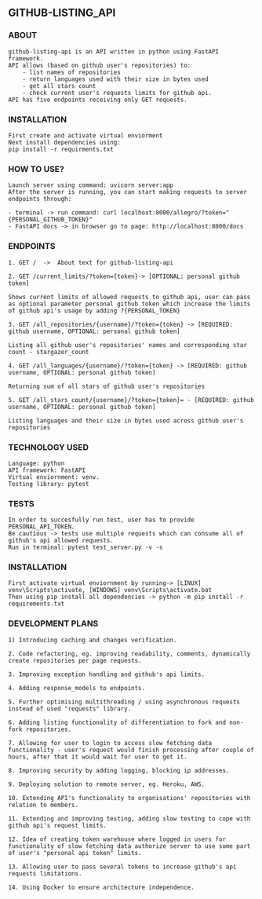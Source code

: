 ## GITHUB-LISTING_API

### ABOUT

```
github-listing-api is an API written in python using FastAPI framework.
API allows (based on github user's repositories) to:
    - list names of repositories
    - return languages used with their size in bytes used
    - get all stars count
    - check current user's requests limits for github api.
API has five endpoints receiving only GET requests.
```

### INSTALLATION

```
First create and activate virtual enviorment
Next install dependencies using:
pip install -r requirments.txt
```

### HOW TO USE?

```
Launch server using command: uvicorn server:app
After the server is running, you can start making requests to server endpoints through:

- terminal -> run command: curl localhost:8000/allegro/?token="{PERSONAL_GITHUB_TOKEN}"
- FastAPI docs -> in browser go to page: http://localhost:8000/docs
```

### ENDPOINTS

    1. GET /  ->  About text for github-listing-api

>

    2. GET /current_limits/?token={token}-> [OPTIONAL: personal github token]

    Shows current limits of allowed requests to github api, user can pass as optional parameter personal github token which increase the limits of github api's usage by adding ?{PERSONAL_TOKEN}

>

    3. GET /all_repositories/{username}/?token={token} -> [REQUIRED: github username, OPTIONAL: personal github token]

    Listing all github user's repositories' names and corresponding star count - stargazer_count

>

    4. GET /all_languages/{username}/?token={token} -> [REQUIRED: github username, OPTIONAL: personal github token]

    Returning sum of all stars of github user's repositories

>

    5. GET /all_stars_count/{username}/?token={token}= - [REQUIRED: github username, OPTIONAL: personal github token]

    Listing languages and their size in bytes used across github user's repositories

### TECHNOLOGY USED

```
Language: python
API framework: FastAPI
Virtual enviornment: venv.
Testing library: pytest
```

### TESTS

```
In order to succesfully run test, user has to provide PERSONAL_API_TOKEN.
Be cautious -> tests use multiple requests which can consume all of github's api allowed requests.
Run in terminal: pytest test_server.py -v -s
```

### INSTALLATION

```
First activate virtual enviornment by running-> [LINUX] venv\Scripts\activate, [WINDOWS] venv\Scripts\activate.bat
Then using pip install all dependencies -> python -m pip install -r requirements.txt
```

### DEVELOPMENT PLANS

    1) Introducing caching and changes verification.

>

    2. Code refactoring, eg. improving readability, comments, dynamically create repositories per page requests.

>

    3. Improving exception handling and github's api limits.

>

    4. Adding response_models to endpoints.

>

    5. Further optimising multithreading / using asynchronous requests instead of used "requests" library.

>

    6. Adding listing functionality of differentiation to fork and non-fork repositories.

>

    7. Allowing for user to login to access slow fetching data functionality - user's request would finish processing after couple of hours, after that it would wait for user to get it.

>

    8. Improving security by adding logging, blocking ip addresses.

>

    9. Deploying solution to remote server, eg. Heroku, AWS.

>

    10. Extending API's functionality to organisations' repositories with relation to members.

>

    11. Extending and improving testing, adding slow testing to cope with github api's request limits.

>

    12. Idea of creating token warehouse where logged in users for functionality of slow fetching data authorize server to use some part of user's "personal api token" limits.

>

    13. Allowing user to pass several tokens to increase github's api requests limitations.

>

    14. Using Docker to ensure architecture independence.
